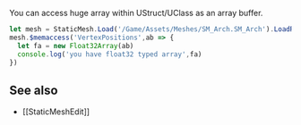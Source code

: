 You can access huge array within UStruct/UClass as an array buffer.

```js
let mesh = StaticMesh.Load('/Game/Assets/Meshes/SM_Arch.SM_Arch').LoadRawMesh(0).OutMesh
mesh.$memaccess('VertexPositions',ab => {
  let fa = new Float32Array(ab)
  console.log('you have float32 typed array',fa)
})
```

## See also
- [[StaticMeshEdit]]